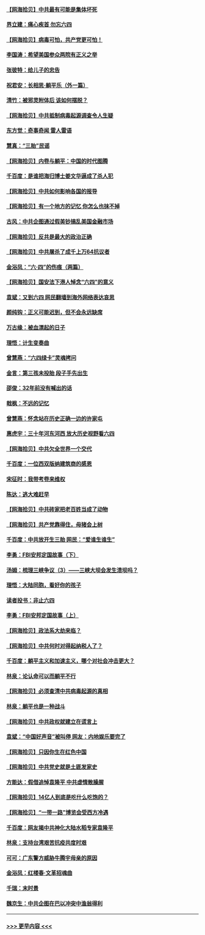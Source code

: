 #### [【网海拾贝】中共最有可能是集体坏死](../pages/nsc993/n13023101.md?t=06160702) 
#### [界立建：痛心疾首 勿忘六四](../pages/nsc993/n13022339.md?t=06160702) 
#### [【网海拾贝】病毒可怕，共产党更可怕！](../pages/nsc993/n13020728.md?t=06160702) 
#### [李国涛：希望美国参众两院有正义之举](../pages/nsc993/n13020674.md?t=06160702) 
#### [张彼特：给儿子的忠告](../pages/nsc993/n13018934.md?t=06160702) 
#### [祝君安：长相思‧躺平乐（外一篇）](../pages/nsc993/n13018923.md?t=06160702) 
#### [清竹：被邪灵附体后 该如何摆脱？](../pages/nsc993/n13018877.md?t=06160702) 
#### [【网海拾贝】中共抵制病毒起源调查令人生疑](../pages/nsc993/n13017785.md?t=06160702) 
#### [东方觉：奇事奇闻 雷人雷语](../pages/nsc993/n13017577.md?t=06160702) 
#### [慧真：“三胎”民谣](../pages/nsc993/n13017394.md?t=06160702) 
#### [【网海拾贝】内卷与躺平：中国的时代图腾](../pages/nsc993/n13016128.md?t=06160702) 
#### [千百度：是谁把海归博士姜文华逼成了杀人犯](../pages/nsc993/n13015218.md?t=06160702) 
#### [【网海拾贝】中共如何影响各国的报导](../pages/nsc993/n13012599.md?t=06160702) 
#### [【网海拾贝】有一个地方的记忆 你怎么也抹不掉](../pages/nsc993/n13009802.md?t=06160702) 
#### [古风：中共企图通过假美钞搞乱美国金融市场](../pages/nsc993/n13009626.md?t=06160702) 
#### [【网海拾贝】反共是最大的政治正确](../pages/nsc993/n13007051.md?t=06160702) 
#### [【网海拾贝】中共屠杀了成千上万64抗议者](../pages/nsc993/n13002713.md?t=06160702) 
#### [金浴凤：“六·四”的伤痕（两篇）](../pages/nsc993/n13001719.md?t=06160702) 
#### [【网海拾贝】国安法下港人悼念“六四”的意义](../pages/nsc993/n13001039.md?t=06160702) 
#### [袁斌：又到六四 网民翻墙到海外网络表达哀思](../pages/nsc993/n13000995.md?t=06160702) 
#### [颜纯钩：正义可能迟到，但不会永远缺席](../pages/nsc993/n13000920.md?t=06160702) 
#### [万古缘：被血漂起的日子](../pages/nsc993/n13000914.md?t=06160702) 
#### [理悟：计生变奏曲](../pages/nsc993/n13000414.md?t=06160702) 
#### [曾慧燕：“六四绿卡”灵魂拷问](../pages/nsc993/n13000277.md?t=06160702) 
#### [金言：第三孩未投胎 段子手先出生](../pages/nsc993/n13000215.md?t=06160702) 
#### [邵俊：32年前没有喊出的话](../pages/nsc993/n13000181.md?t=06160702) 
#### [戟枫：不远的记忆](../pages/nsc993/n13000121.md?t=06160702) 
#### [曾慧燕：怀念站在历史正确一边的许家屯](../pages/nsc993/n13000073.md?t=06160702) 
#### [惠虎宇：三十年河东河西 放大历史视野看六四](../pages/nsc993/n13000018.md?t=06160702) 
#### [【网海拾贝】中共欠全世界一个交代](../pages/nsc993/n12998706.md?t=06160702) 
#### [千百度：一位西双版纳建筑商的感恩](../pages/nsc993/n12998487.md?t=06160702) 
#### [宋征时：我带考卷来维权](../pages/nsc993/n12994088.md?t=06160702) 
#### [陈达：逃大难赶早](../pages/nsc993/n12993569.md?t=06160702) 
#### [【网海拾贝】中共砖家把老百姓当成了动物](../pages/nsc993/n12993483.md?t=06160702) 
#### [【网海拾贝】共产党靠得住，母猪会上树](../pages/nsc993/n12990730.md?t=06160702) 
#### [千百度：中共放开生三胎 网民：“爱谁生谁生”](../pages/nsc993/n12990644.md?t=06160702) 
#### [李勇：FBI安邦定国故事（下）](../pages/nsc993/n12987854.md?t=06160702) 
#### [汤姆：梳理三峡争议（3）——三峡大坝会发生溃坝吗？](../pages/nsc993/n12989806.md?t=06160702) 
#### [理悟：大陆同胞，看好你的孩子](../pages/nsc993/n12989778.md?t=06160702) 
#### [读者投书：非止六四](../pages/nsc993/n12989673.md?t=06160702) 
#### [李勇：FBI安邦定国故事（上）](../pages/nsc993/n12987749.md?t=06160702) 
#### [【网海拾贝】政法系大劫来临？](../pages/nsc993/n12987596.md?t=06160702) 
#### [【网海拾贝】中共何时对得起纳税人了？](../pages/nsc993/n12985578.md?t=06160702) 
#### [千百度：躺平主义和加速主义，哪个对社会冲击更大？](../pages/nsc993/n12985512.md?t=06160702) 
#### [林泉：论认命可以而躺平不行](../pages/nsc993/n12985505.md?t=06160702) 
#### [【网海拾贝】必须查清中共病毒起源的真相](../pages/nsc993/n12984276.md?t=06160702) 
#### [林泉：躺平也是一种战斗](../pages/nsc993/n12984194.md?t=06160702) 
#### [【网海拾贝】中共政权就建立在谎言上](../pages/nsc993/n12981880.md?t=06160702) 
#### [袁斌：“中国好声音”被叫停 网友：内地娱乐要完了](../pages/nsc993/n12981826.md?t=06160702) 
#### [【网海拾贝】只因你生在红色中国](../pages/nsc993/n12979096.md?t=06160702) 
#### [【网海拾贝】中共党史就是土匪发家史](../pages/nsc993/n12976478.md?t=06160702) 
#### [方能达：假借追悼袁隆平 中共虚情散臊腥](../pages/nsc993/n12976396.md?t=06160702) 
#### [【网海拾贝】14亿人到底是吃什么吃饱的？](../pages/nsc993/n12974125.md?t=06160702) 
#### [【网海拾贝】“一带一路”博览会受西方冷遇](../pages/nsc993/n12971787.md?t=06160702) 
#### [千百度：网友揭中共神化大陆水稻专家袁隆平](../pages/nsc993/n12971733.md?t=06160702) 
#### [林泉：支持台湾艰苦抗疫共度时艰](../pages/nsc993/n12971350.md?t=06160702) 
#### [可可：广东警方威胁牛腾宇母亲的原因](../pages/nsc993/n12971100.md?t=06160702) 
#### [金浴凤：红楼春·文革招魂曲](../pages/nsc993/n12970354.md?t=06160702) 
#### [千瑞：末时景](../pages/nsc993/n12970337.md?t=06160702) 
#### [魏京生：中共企图在巴以冲突中渔翁得利](../pages/nsc993/n12970286.md?t=06160702) 

----
#### [ >>> 更早内容 <<< ](../indexes/nsc993-earlier.md)
